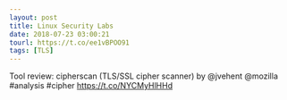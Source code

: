 ```yaml
---
layout: post
title: Linux Security Labs
date: 2018-07-23 03:00:21
tourl: https://t.co/ee1vBPOO91
tags: [TLS]
---
```

Tool review: cipherscan (TLS/SSL cipher scanner) by @jvehent @mozilla #analysis #cipher https://t.co/NYCMyHlHHd